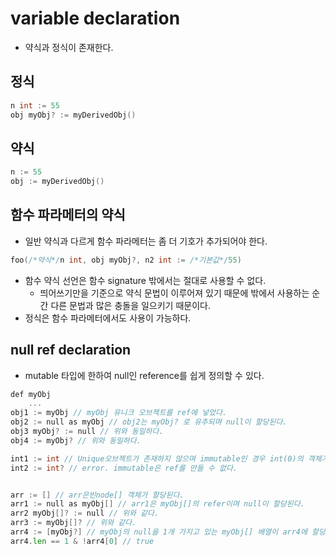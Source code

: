 # variable declaration
* 약식과 정식이 존재한다.

## 정식
```go
n int := 55
obj myObj? := myDerivedObj()
```

## 약식
```go
n := 55
obj := myDerivedObj()
```

## 함수 파라메터의 약식
* 일반 약식과 다르게 함수 파라메터는 좀 더 기호가 추가되어야 한다.
```go
foo(/*약식*/n int, obj myObj?, n2 int := /*기본값*/55)
```
* 함수 약식 선언은 함수 signature 밖에서는 절대로 사용할 수 없다.
    * 띄어쓰기만을 기준으로 약식 문법이 이루어져 있기 때문에 밖에서 사용하는 순간 다른 문법과 많은 충돌을 일으키기 때문이다.
* 정식은 함수 파라메터에서도 사용이 가능하다.

## null ref declaration

* mutable 타입에 한하여 null인 reference를 쉽게 정의할 수 있다.
```go
def myObj
    ...
obj1 := myObj // myObj 유니크 오브젝트를 ref에 넣었다.
obj2 := null as myObj // obj2는 myObj? 로 유추되며 null이 할당된다.
obj3 myObj? := null // 위와 동일하다.
obj4 := myObj? // 위와 동일하다.

int1 := int // Unique오브젝트가 존재하지 않으며 immutable인 경우 int(0)의 객체가 복제되어 할당된다.
int2 := int? // error. immutable은 ref를 만들 수 없다.


arr := [] // arr은빈node[] 객체가 할당된다.
arr1 := null as myObj[] // arr1은 myObj[]의 refer이며 null이 할당된다.
arr2 myObj[]? := null // 위와 같다.
arr3 := myObj[]? // 위와 같다.
arr4 := [myObj?] // myObj의 null을 1개 가지고 있는 myObj[] 배열이 arr4에 할당된다.
arr4.len == 1 & !arr4[0] // true
```
